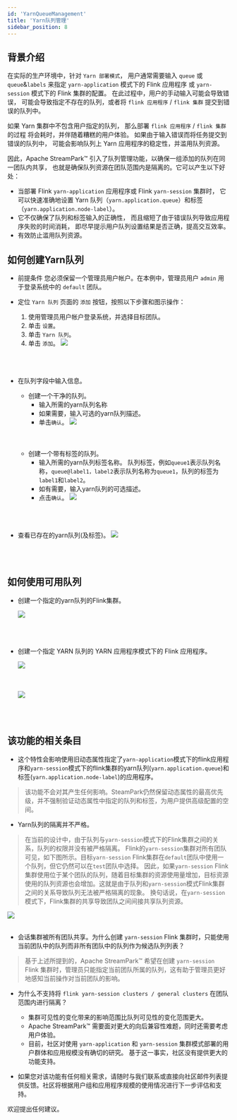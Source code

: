 ```yaml
---
id: 'YarnQueueManagement'
title: 'Yarn队列管理'
sidebar_position: 8
---
```


## 背景介绍

在实际的生产环境中，针对 `Yarn 部署模式`，
用户通常需要输入 `queue` 或 `queue`&`labels` 来指定
`yarn-application` 模式下的 Flink 应用程序
或 `yarn-session` 模式下的 Flink 集群的配置。
在此过程中，用户的手动输入可能会导致错误，
可能会导致指定不存在的队列，或者将 `flink 应用程序` / `flink 集群` 
提交到错误的队列中。

如果 Yarn 集群中不包含用户指定的队列，
那么部署 `flink 应用程序` / `flink 集群` 的过程
将会耗时，并伴随着糟糕的用户体验。
如果由于输入错误而将任务提交到错误的队列中，
可能会影响队列上 Yarn 应用程序的稳定性，并滥用队列资源。

因此，Apache StreamPark™ 引入了队列管理功能，以确保一组添加的队列在同一团队内共享，
也就是确保队列资源在团队范围内是隔离的。它可以产生以下好处：
- 当部署 Flink `yarn-application` 应用程序或 Flink `yarn-session` 集群时，
它可以快速准确地设置 Yarn 队列（`yarn.application.queue`）和标签（`yarn.application.node-label`）。
- 它不仅确保了队列和标签输入的正确性，
而且缩短了由于错误队列导致应用程序失败的时间消耗，
即尽早提示用户队列设置结果是否正确，提高交互效率。
- 有效防止滥用队列资源。

## 如何创建Yarn队列
- 前提条件
  您必须保留一个管理员用户帐户。在本例中，管理员用户 `admin` 用于登录系统中的 `default` 团队。
- 定位 `Yarn 队列` 页面的 `添加` 按钮，按照以下步骤和图示操作：
  1. 使用管理员用户帐户登录系统，并选择目标团队。
  2. 单击 `设置`。
  3. 单击 `Yarn 队列`。
  4. 单击 `添加`。
  <img src="/doc/image/yarn-queue/flow_to_create.png"/><br></br><br></br>

- 在队列字段中输入信息。
  - 创建一个干净的队列。
    - 输入所需的yarn队列名称
    - 如果需要，输入可选的yarn队列描述。
    - 单击`确认`。
    <img src="/doc/image/yarn-queue/flow_to_type_in_pure_queue.png"/><br></br><br></br>
  - 创建一个带有标签的队列。
    - 输入所需的yarn队列标签名称。
      队列标签，例如`queue1`表示队列名称，`queue@label1，label2`表示队列名称为`queue1`，队列的标签为`label1`和`label2`。
    - 如有需要，输入yarn队列的可选描述。
    - 点击`确认`。
  <img src="/doc/image/yarn-queue/flow_to_type_in_pure_queue_labels.png"/><br></br><br></br>
- 查看已存在的yarn队列(及标签)。
  <img src="/doc/image/yarn-queue/existed_queues.png"/><br></br><br></br>


## 如何使用可用队列

- 创建一个指定的yarn队列的Flink集群。
  
  <img src="/doc/image/yarn-queue/available_queues_when_creating_cluster.png"/><br></br><br></br>

- 创建一个指定 YARN 队列的 YARN 应用程序模式下的 Flink 应用程序。

  <img src="/doc/image/yarn-queue/use_yarn_app_mode_to_create_application.png"/><br></br><br></br>
  <img src="/doc/image/yarn-queue/available_queues_when_creating_application.png"/><br></br><br></br>


## 该功能的相关条目

- 这个特性会影响使用旧动态属性指定了`yarn-application`模式下的flink应用程序和`yarn-session`模式下的flink集群的yarn队列(`yarn.application.queue`)和标签(`yarn.application.node-label`)的应用程序。  
> 该功能不会对其产生任何影响。SteamPark仍然保留动态属性的最高优先级，并不强制验证动态属性中指定的队列和标签，为用户提供高级配置的空间。

- Yarn队列的隔离并不严格。
> 在当前的设计中，由于队列与`yarn-session`模式下的Flink集群之间的关系，队列的权限并没有被严格隔离。
> Flink的`yarn-session`集群对所有团队可见，如下图所示。目标`yarn-session` Flink集群在`default`团队中使用一个队列，但它仍然可以在`test`团队中选择。
> 因此，如果`yarn-session` Flink集群使用位于某个团队的队列，随着目标集群的资源使用量增加，目标资源使用的队列资源也会增加。这就是由于队列和`yarn-session`模式Flink集群之间的关系导致队列无法被严格隔离的现象。
> 换句话说，在`yarn-session`模式下，Flink集群的共享导致团队之间间接共享队列资源。

  <img src="/doc/image/yarn-queue/use_yarn_session_mode_to_create_application.png"/><br></br>

- 会话集群被所有团队共享。为什么创建 `yarn-session` Flink 集群时，只能使用当前团队中的队列而非所有团队中的队列作为候选队列列表？
> 基于上述所提到的，Apache StreamPark™ 希望在创建 `yarn-session` Flink 集群时，管理员只能指定当前团队所属的队列，这有助于管理员更好地感知当前操作对当前团队的影响。

- 为什么不支持将 `flink yarn-session clusters / general clusters` 在团队范围内进行隔离？
  - 集群可见性的变化带来的影响范围比队列可见性的变化范围更大。
  - Apache StreamPark™ 需要面对更大的向后兼容性难题，同时还需要考虑用户体验。
  - 目前，社区对使用 `yarn-application` 和 `yarn-session` 集群模式部署的用户群体和应用规模没有确切的研究。
    基于这一事实，社区没有提供更大的功能支持。

- 如果您对该功能有任何相关需求，请随时与我们联系或直接向社区邮件列表提供反馈。社区将根据用户组和应用程序规模的使用情况进行下一步评估和支持。

欢迎提出任何建议。
